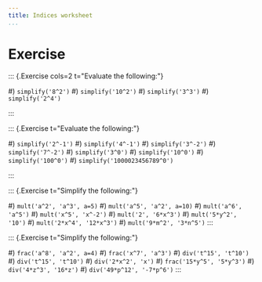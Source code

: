 ```yaml
---
title: Indices worksheet
...
```


# Exercise

::: {.Exercise cols=2 t="Evaluate the following:"}

#) `simplify('8^2')`
#) `simplify('10^2')`
#) `simplify('3^3')`
#) `simplify('2^4')`

:::

::: {.Exercise t="Evaluate the following:"}

#) `simplify('2^-1')`
#) `simplify('4^-1')`
#) `simplify('3^-2')`
#) `simplify('7^-2')`
#) `simplify('3^0')`
#) `simplify('10^0')`
#) `simplify('100^0')`
#) `simplify('1000023456789^0')`

:::

::: {.Exercise t="Simplify the following:"}

#) `mult('a^2', 'a^3', a=5)`
#) `mult('a^5', 'a^2', a=10)`
#) `mult('a^6', 'a^5')`
#) `mult('x^5', 'x^-2')`
#) `mult('2', '6*x^3')`
#) `mult('5*y^2', '10')`
#) `mult('2*x^4', '12*x^3')`
#) `mult('9*m^2', '3*n^5')`
:::

::: {.Exercise t="Simplify the following:"}

#) `frac('a^8', 'a^2', a=4)`
#) `frac('x^7', 'a^3')`
#) `div('t^15', 't^10')`
#) `div('t^15', 't^10')`
#) `div('2*x^2', 'x')`
#) `frac('15*y^5', '5*y^3')`
#) `div('4*z^3', '16*z')`
#) `div('49*p^12', '-7*p^6')`
:::
